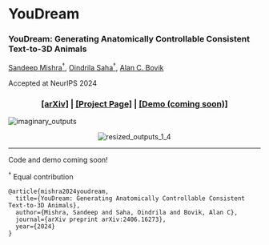 # YouDream

### YouDream: Generating Anatomically Controllable Consistent Text-to-3D Animals
[Sandeep Mishra<sup>†</sup>](https://sandeep-sm.github.io/), [Oindrila Saha<sup>†</sup>](http://oindrilasaha.github.io), [Alan C. Bovik](https://www.ece.utexas.edu/people/faculty/alan-bovik) 

Accepted at NeurIPS 2024

<h3 align="center">
  <a href="https://arxiv.org/abs/2406.16273v1">[arXiv]</a> | 
    <a href="https://youdream3d.github.io">[Project Page]</a> |
  <a href="https://youdream3d.github.io">[Demo (coming soon)]</a> 
</h3>


![imaginary_outputs](https://github.com/YouDream3D/YouDream/assets/172318216/ed597c4b-02a6-4078-bfc8-9d892e5d0731)


<div align="center">
  <img src="https://github.com/YouDream3D/YouDream/assets/172318216/fe9cab6a-55a8-4eb3-b9ca-e9a09fc89b8c" alt="resized_outputs_1_4">
</div>


---
Code and demo coming soon!

<sup>†</sup> Equal contribution

```
@article{mishra2024youdream,
  title={YouDream: Generating Anatomically Controllable Consistent Text-to-3D Animals},
  author={Mishra, Sandeep and Saha, Oindrila and Bovik, Alan C},
  journal={arXiv preprint arXiv:2406.16273},
  year={2024}
}
```

